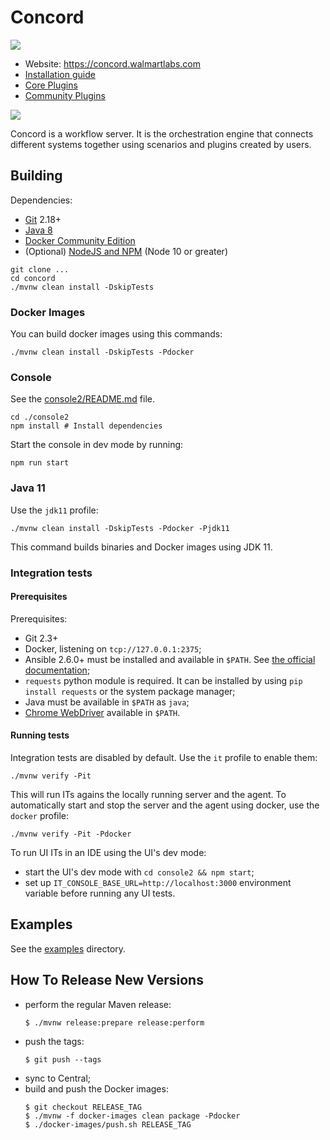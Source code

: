 # Concord


![](https://img.shields.io/maven-central/v/com.walmartlabs.concord/parent.svg)

- Website: https://concord.walmartlabs.com
- [Installation guide](https://concord.walmartlabs.com/docs/getting-started/installation.html)
- [Core Plugins](./plugins)
- [Community Plugins](https://github.com/walmartlabs/concord-plugins/)

![](console2/public/images/concord.svg)

Concord is a workflow server. It is the orchestration engine that connects
different systems together using scenarios and plugins created by users.

## Building

Dependencies:
- [Git](https://git-scm.com/) 2.18+
- [Java 8](https://adoptopenjdk.net/)
- [Docker Community Edition](https://www.docker.com/community-edition)
- (Optional) [NodeJS and NPM](https://nodejs.org/en/download/) (Node 10 or greater)

```shell
git clone ...
cd concord
./mvnw clean install -DskipTests
```

### Docker Images

You can build docker images using this commands:

```shell
./mvnw clean install -DskipTests -Pdocker
```

### Console

See the [console2/README.md](./console2/README.md) file.
```shell
cd ./console2
npm install # Install dependencies
```



Start the console in dev mode by running:
```shell
npm run start
```

### Java 11

Use the `jdk11` profile:

```
./mvnw clean install -DskipTests -Pdocker -Pjdk11
```

This command builds binaries and Docker images using JDK 11.

### Integration tests

#### Prerequisites

Prerequisites:

- Git 2.3+
- Docker, listening on `tcp://127.0.0.1:2375`;
- Ansible 2.6.0+ must be installed and available in `$PATH`.
  See [the official documentation](http://docs.ansible.com/ansible/intro_installation.html);
- `requests` python module is required. It can be installed by using `pip install requests`
  or the system package manager;
- Java must be available in `$PATH` as `java`;
- [Chrome WebDriver](http://chromedriver.chromium.org/) available in `$PATH`.

#### Running tests

Integration tests are disabled by default. Use the `it` profile to enable them:

```shell
./mvnw verify -Pit
```

This will run ITs agains the locally running server and the agent.
To automatically start and stop the server and the agent using docker, use the
`docker` profile:

```shell
./mvnw verify -Pit -Pdocker
```

To run UI ITs in an IDE using the UI's dev mode:
- start the UI's dev mode with `cd console2 && npm start`;
- set up `IT_CONSOLE_BASE_URL=http://localhost:3000` environment variable before running
any UI tests.

## Examples

See the [examples](examples) directory.

## How To Release New Versions

- perform the regular Maven release:
  ```
  $ ./mvnw release:prepare release:perform
  ```
- push the tags:
  ```
  $ git push --tags
  ```
- sync to Central;
- build and push the Docker images:
  ```
  $ git checkout RELEASE_TAG
  $ ./mvnw -f docker-images clean package -Pdocker
  $ ./docker-images/push.sh RELEASE_TAG
  ```
